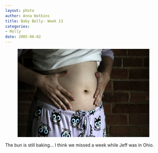 ```yaml
--- 
layout: photo
author: Anna Watkins
title: Baby Belly- Week 13
categories: 
- Molly
date: 2005-06-02
---
```


<figure><img class="photo" src="/photos/Week-12.jpg"></figure>

The bun is still baking… I think we missed a week while Jeff was in Ohio.

